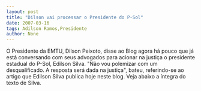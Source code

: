 ```yaml
---
layout: post
title: "Dilson vai processar o Presidente do P-Sol"
date: 2007-03-16
tags: Adilson Ramos,Presidente
author: None
---
```

O Presidente da EMTU, Dilson Peixoto, disse ao Blog agora há pouco que já está conversando com seus advogados para acionar na justiça o presidente estadual do P-Sol, Edilson Silva.
\"Não vou polemizar com um desqualificado. A resposta será dada na justiça\", bateu, referindo-se ao artigo que Edilson Silva publica hoje neste blog.
Veja abaixo a íntegra do texto de Silva. 